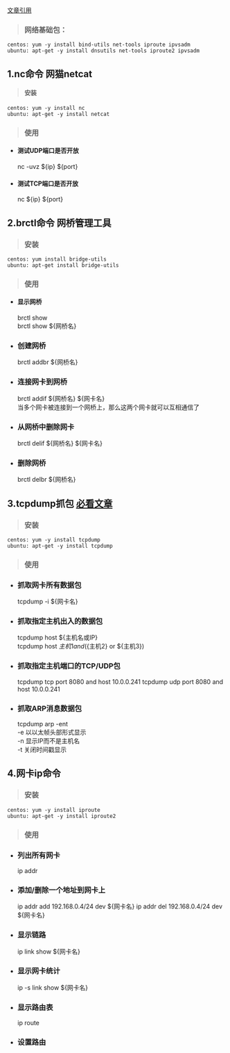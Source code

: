 [文章引用](https://blog.csdn.net/fenglailea/article/details/61916455)
> ### 网络基础包：
    centos: yum -y install bind-utils net-tools iproute ipvsadm
    ubuntu: apt-get -y install dnsutils net-tools iproute2 ipvsadm
## 1.nc命令 网猫netcat 
> #### 安装
    centos: yum -y install nc
    ubuntu: apt-get -y install netcat
> ### 使用
* #### 测试UDP端口是否开放
    nc -uvz ${ip} ${port}
* #### 测试TCP端口是否开放
    nc ${ip} ${port}

## 2.brctl命令 网桥管理工具
> ### 安装
    centos: yum install bridge-utils
    ubuntu: apt-get install bridge-utils
> ### 使用
* #### 显示网桥
    brctl show <br>
    brctl show ${网桥名}
* ### 创建网桥
    brctl addbr ${网桥名}
* ### 连接网卡到网桥
    brctl addif ${网桥名} ${网卡名}<br>
    当多个网卡被连接到一个网桥上，那么这两个网卡就可以互相通信了
* ### 从网桥中删除网卡
    brctl delif ${网桥名} ${网卡名}
* ### 删除网桥
    brctl delbr ${网桥名}

## 3.tcpdump抓包 [必看文章](https://www.cnblogs.com/ggjucheng/archive/2012/01/14/2322659.html)
> ### 安装
    centos: yum -y install tcpdump
    ubuntu: apt-get -y install tcpdump
> ### 使用
* ### 抓取网卡所有数据包
    tcpdump -i ${网卡名}
* ### 抓取指定主机出入的数据包
    tcpdump host ${主机名或IP} <br>
    tcpdump host ${主机1} and (${主机2} or ${主机3})
* ### 抓取指定主机端口的TCP/UDP包
    tcpdump tcp port 8080 and host 10.0.0.241
    tcpdump udp port 8080 and host 10.0.0.241
* ### 抓取ARP消息数据包
    tcpdump arp -ent <br>
    -e 以以太帧头部形式显示 <br>
    -n 显示IP而不是主机名 <br>
    -t 关闭时间戳显示 <br>
## 4.网卡ip命令
> ### 安装
    centos: yum -y install iproute
    ubuntu: apt-get -y install iproute2
> ### 使用
* ### 列出所有网卡
    ip addr
* ### 添加/删除一个地址到网卡上
    ip addr add 192.168.0.4/24 dev ${网卡名}
    ip addr del 192.168.0.4/24 dev ${网卡名}
* ### 显示链路
    ip link show ${网卡名}
* ### 显示网卡统计
    ip -s link show ${网卡名}
* ### 显示路由表
    ip route
* ### 设置路由
